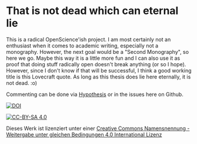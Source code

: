 # That is not dead which can eternal lie

This is a radical OpenScience'ish project. I am most certainly not an enthusiast when it comes to academic writing, especially not a monography. However, the next goal would be a "Second Monography", so here we go. Maybe this way it is a little more fun and I can also use it as proof that doing stuff radically open doesn't break anything (or so I hope). However, since I don't know if that will be successful, I think a good working title is this Lovecraft quote. As long as this thesis does lie here eternally, it is not dead. :o)

Commenting can be done via [Hypothesis](https://web.hypothes.is/) or in the issues here on Github.

[![DOI](https://zenodo.org/badge/DOI/10.5281/zenodo.8262458.svg)](https://doi.org/10.5281/zenodo.8262458)


[![CC-BY-SA 4.0](https://i.creativecommons.org/l/by-sa/4.0/88x31.png)](http://creativecommons.org/licenses/by-sa/4.0/)

Dieses Werk ist lizenziert unter einer [Creative Commons Namensnennung - Weitergabe unter gleichen Bedingungen 4.0 International Lizenz](http://creativecommons.org/licenses/by-sa/4.0/)